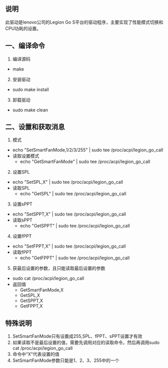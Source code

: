 ## 说明
此驱动是lenovo公司的Legion Go S平台的驱动程序，主要实现了性能模式切换和CPU功耗的设置。

## 一、编译命令

1. 编译源码
  - make
2. 安装驱动
  - sudo make install
3. 卸载驱动
  - sudo make clean

## 二、设置和获取消息

1. 模式
  - echo "SetSmartFanMode,1/2/3/255" | sudo tee /proc/acpi/legion_go_call
- 读取设置模式
  - echo "GetSmartFanMode" | sudo tee /proc/acpi/legion_go_call
2. 设置SPL
  - echo "SetSPL,X" | sudo tee /proc/acpi/legion_go_call
- 读取SPL
  - echo "GetSPL" | sudo tee /proc/acpi/legion_go_call
3. 设置sPPT
  - echo "SetSPPT,X" | sudo tee /proc/acpi/legion_go_call
- 读取sPPT
  - echo "GetSPPT" | sudo tee /proc/acpi/legion_go_call
4. 设置fPPT
  - echo "SetFPPT,X" | sudo tee /proc/acpi/legion_go_call
- 读取fPPT
  - echo "GetFPPT" | sudo tee /proc/acpi/legion_go_call
5. 获最后设置的参数，且只能读取最后设置的参数
  - sudo cat /proc/acpi/legion_go_call
  - 返回值
    - GetSmartFanMode,X
    - GetSPL,X
    - GetSPPT,X
    - GetFPPT,X

## 特殊说明
1. SetSmartFanMode只有设置成255,SPL、fPPT、sPPT设置才有效
1. 如果读取不是最后设置的值，需要先调用对应的读取命令，然后再调用sudo cat /proc/acpi/legion_go_call
1. 命令中“X"代表设置的值
1. SetSmartFanMode参数只能是1、2、3、255中的一个